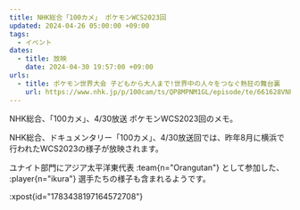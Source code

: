 ```yaml
---
title: NHK総合「100カメ」 ポケモンWCS2023回
updated: 2024-04-26 05:00:00 +09:00
tags:
  - イベント
dates:
  - title: 放映
    date: 2024-04-30 19:57:00 +09:00
urls:
  - title: ポケモン世界大会 子どもから大人まで!世界中の人々をつなぐ熱狂の舞台裏
    url: https://www.nhk.jp/p/100cam/ts/QP8MPNM1GL/episode/te/661628VNP3/
---
```


NHK総合、「100カメ」、4/30放送 ポケモンWCS2023回のメモ。

<!-- more -->

NHK総合、ドキュメンタリー「100カメ」、4/30放送回では、昨年8月に横浜で行われたWCS2023の様子が放映されます。

ユナイト部門にアジア太平洋東代表 :team{n="Orangutan"} として参加した、 :player{n="ikura"} 選手たちの様子も含まれるようです。

:xpost{id="1783438197164572708"}